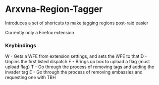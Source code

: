 # Arxvna-Region-Tagger
Introduces a set of shortcuts to make tagging regions post-raid easier

Currently only a Firefox extension

### Keybindings
W - Gets a WFE from extension settings, and sets the WFE to that
D - Unpins the first listed dispatch
F - Brings up box to upload a flag (must upload flag)
T - Go through the process of removing tags and adding the invader tag
E - Go through the process of removing embassies and requesting one with TBH
